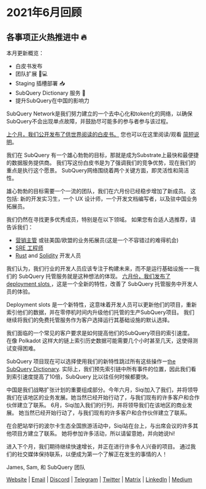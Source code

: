 # 2021年6月回顾

## 各事项正火热推进中 🔥

本月更新概览：

- 白皮书发布
- 团队扩展 👩💻
- Staging 插槽部署 📥
- SubQuery Dictionary 服务 📖
- 提升SubQuery在中国的影响力

SubQuery Network是我们努力建立的一个去中心化和token化的网络，以确保SubQuery不会出现单点故障，并鼓励尽可能多的参与者参与该过程。

[上个月，我们公开发布了供世界阅读的白皮书。](https://static.subquery.network/whitepaper.pdf) 您也可以在这里阅读/观看 [简短说明](../blogs/20210616-SubQuery-Network-In-Summary.md)。

我们在 SubQuery 有一个雄心勃勃的目标，那就是成为Substrate上最快和最便捷的数据服务提供商。 我们写这份白皮书是为了强调我们的竞争优势，现在我们的重点是执行这个愿景。 SubQuery网络围绕着两个关键方面，即灵活性和简洁性。

雄心勃勃的目标需要一个一流的团队，我们在六月份已经稳步增加了新成员。 这包括: 新的开发实习生，一个 UX 设计师，一个开发文档编写者，以及驻中国业务拓展员。

我们仍然在寻找更多优秀成员，特别是在以下领域。 如果您有合适人选推荐，请告诉我们：

- [营销主管](https://angel.co/company/subquery/jobs/1494376-head-of-marketing) 或驻美国/欧盟的业务拓展员(这是一个不容错过的难得机会)
- [SRE 工程师](https://angel.co/company/subquery/jobs/1497942-site-reliability-engineer)
- [Rust](https://angel.co/company/subquery/jobs/1494414-rust-developer) and [Solidity](https://angel.co/company/subquery/jobs/1494435-solidity-developer) 开发人员

我们认为，我们行业的开发人员应该专注于构建未来，而不是运行基础设施ーー我们的 SubQuery 托管服务就是这种想法的体现。 [六月份，我们发布了deployment slots ](../blogs/20210604-Deployment-Slots-are-here-for-SubQuery-Projects.md) ，这是一个全新的特性，改善了 SubQuery 托管服务中开发人员的体验。

Deployment slots 是一个新特性，这意味着开发人员可以更新他们的项目，重新索引他们的数据，并在零停机时间内升级他们托管的生产SubQuery项目。 我们继续将我们的免费托管服务作为客户选择运行其基础设施的默认选择。

我们面临的一个常见的客户要求是如何提高他们的SubQuery项目的索引速度。 在像 Polkadot 这样大的链上索引历史数据可能需要几个小时甚至几天，这使得测试变得困难。

SubQuery 项目现在可以选择使用我们的新特性跳过所有这些操作ー[the SubQuery Dictionary](../blogs/20210630-SubQuery-Just-Got-a-lot-Faster-with-the-Dictionary.md). 实际上，我们预先索引链中所有事件的位置，因此我们看到索引速度提高了10倍，SubQuery 比以往任何时候都要快。

中国是我们战略扩张计划的重要组成部分。今年六月，Siqi加入了我们，并将领导我们在该地区的业务发展。她当然已经开始行动了，与我们现有的许多客户和合作伙伴建立了联系。 6月，Siqi加入我们的行列，并将领导我们在该地区的商业发展。 她当然已经开始行动了，与我们现有的许多客户和合作伙伴建立了联系。

在合肥站举行的波尔卡生态全国旅游活动中，Siqi站在台上，与出席会议的许多其他项目方建立了联系。 她将参加许多活动，所以请留意她，并向她说hi!

进入下个月，我们期待继续快速增长，并正在进行许多令人兴奋的项目。 通过我们的社交媒体保持联系，以便成为第一个了解正在发生的事情的人！

James, Sam, 和 SubQuery 团队

[Website](https://subquery.network/) | [Email](mailto:hello@subquery.network) | [Discord](https://discord.com/invite/78zg8aBSMG) | [Telegram](https://t.me/subquerynetwork) | [Twitter](https://twitter.com/subquerynetwork) | [Matrix](https://matrix.to/#/#subquery:matrix.org) | [LinkedIn](https://www.linkedin.com/company/subquery) | [Medium](https://subquery.medium.com/)
